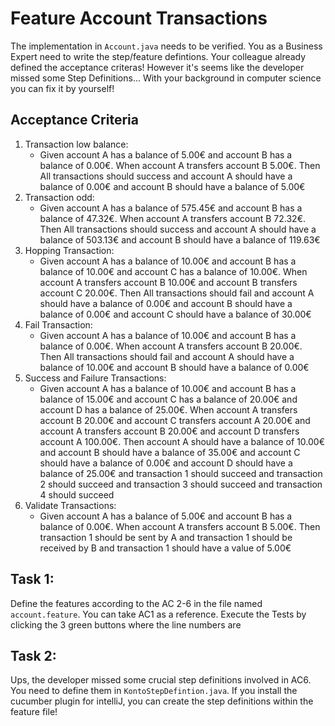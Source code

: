 # Feature Account Transactions
The implementation in `Account.java` needs to be verified. You as a Business Expert need to write the step/feature defintions.
Your colleague already defined the acceptance criteras! However it's seems like the developer missed some Step 
Definitions... With your background in computer science you can fix it by yourself!

## Acceptance Criteria
1. Transaction low balance:
   - Given account A has a balance of 5.00€ and account B has a balance of 0.00€. When account A transfers account B 5.00€. Then All transactions should success and account A should have a balance of 0.00€ and account B should have a balance of 5.00€
2. Transaction odd:
   - Given account A has a balance of 575.45€ and account B has a balance of 47.32€. When account A transfers account B 72.32€. Then All transactions should success and account A should have a balance of 503.13€ and account B should have a balance of 119.63€
3. Hopping Transaction:
   - Given account A has a balance of 10.00€ and account B has a balance of 10.00€ and account C has a balance of 10.00€. When account A transfers account B 10.00€ and account B transfers account C 20.00€. Then All transactions should fail and account A should have a balance of 0.00€ and account B should have a balance of 0.00€ and account C should have a balance of 30.00€
4. Fail Transaction:
   - Given account A has a balance of 10.00€ and account B has a balance of 0.00€. When account A transfers account B 20.00€. Then All transactions should fail and account A should have a balance of 10.00€ and account B should have a balance of 0.00€
5. Success and Failure Transactions:
   - Given account A has a balance of 10.00€ and account B has a balance of 15.00€ and account C has a balance of 20.00€ and account D has a balance of 25.00€. When account A transfers account B 20.00€ and account C transfers account A 20.00€ and account A transfers account B 20.00€ and account D transfers account A 100.00€. Then account A should have a balance of 10.00€ and account B should have a balance of 35.00€ and account C should have a balance of 0.00€ and account D should have a balance of 25.00€ and transaction 1 should succeed and transaction 2 should succeed and transaction 3 should succeed and transaction 4 should succeed
6. Validate Transactions:
   - Given account A has a balance of 5.00€ and account B has a balance of 0.00€. When account A transfers account B 5.00€. Then transaction 1 should be sent by A and transaction 1 should be received by B and transaction 1 should have a value of 5.00€

## Task 1:
Define the features according to the AC 2-6 in the file named `account.feature`. You can take AC1 as a reference.
Execute the Tests by clicking the 3 green buttons where the line numbers are

## Task 2:
Ups, the developer missed some crucial step definitions involved in AC6. You need to define them in 
`KontoStepDefintion.java`. If you install the cucumber plugin for intelliJ, you can create the step definitions within
the feature file!